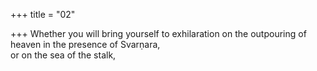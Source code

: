 +++
title = "02"

+++
Whether you will bring yourself to exhilaration on the outpouring of  heaven in the presence of Svarṇara,  
or on the sea of the stalk,  